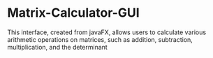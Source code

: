# Matrix-Calculator-GUI
This interface, created from javaFX, allows users to calculate various arithmetic operations on matrices, such as addition, subtraction, multiplication, and the determinant
